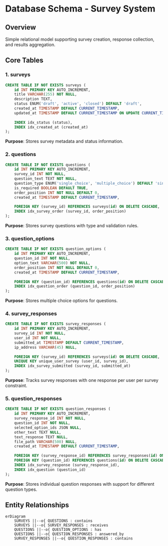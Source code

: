 # Database Schema - Survey System

## Overview
Simple relational model supporting survey creation, response collection, and results aggregation.

## Core Tables

### 1. surveys
```sql
CREATE TABLE IF NOT EXISTS surveys (
    id INT PRIMARY KEY AUTO_INCREMENT,
    title VARCHAR(255) NOT NULL,
    description TEXT,
    status ENUM('draft', 'active', 'closed') DEFAULT 'draft',
    created_at TIMESTAMP DEFAULT CURRENT_TIMESTAMP,
    updated_at TIMESTAMP DEFAULT CURRENT_TIMESTAMP ON UPDATE CURRENT_TIMESTAMP,
    
    INDEX idx_status (status),
    INDEX idx_created_at (created_at)
);
```

**Purpose**: Stores survey metadata and status information.

### 2. questions
```sql
CREATE TABLE IF NOT EXISTS questions (
    id INT PRIMARY KEY AUTO_INCREMENT,
    survey_id INT NOT NULL,
    question_text TEXT NOT NULL,
    question_type ENUM('single_choice', 'multiple_choice') DEFAULT 'single_choice',
    is_required BOOLEAN DEFAULT TRUE,
    order_position INT NOT NULL DEFAULT 0,
    created_at TIMESTAMP DEFAULT CURRENT_TIMESTAMP,
    
    FOREIGN KEY (survey_id) REFERENCES surveys(id) ON DELETE CASCADE,
    INDEX idx_survey_order (survey_id, order_position)
);
```

**Purpose**: Stores survey questions with type and validation rules.

### 3. question_options
```sql
CREATE TABLE IF NOT EXISTS question_options (
    id INT PRIMARY KEY AUTO_INCREMENT,
    question_id INT NOT NULL,
    option_text VARCHAR(500) NOT NULL,
    order_position INT NOT NULL DEFAULT 0,
    created_at TIMESTAMP DEFAULT CURRENT_TIMESTAMP,
    
    FOREIGN KEY (question_id) REFERENCES questions(id) ON DELETE CASCADE,
    INDEX idx_question_order (question_id, order_position)
);
```

**Purpose**: Stores multiple choice options for questions.

### 4. survey_responses
```sql
CREATE TABLE IF NOT EXISTS survey_responses (
    id INT PRIMARY KEY AUTO_INCREMENT,
    survey_id INT NOT NULL,
    user_id INT NOT NULL,
    submitted_at TIMESTAMP DEFAULT CURRENT_TIMESTAMP,
    ip_address VARCHAR(45) NULL,
    
    FOREIGN KEY (survey_id) REFERENCES surveys(id) ON DELETE CASCADE,
    UNIQUE KEY unique_user_survey (user_id, survey_id),
    INDEX idx_survey_submitted (survey_id, submitted_at)
);
```

**Purpose**: Tracks survey responses with one response per user per survey constraint.

### 5. question_responses
```sql
CREATE TABLE IF NOT EXISTS question_responses (
    id INT PRIMARY KEY AUTO_INCREMENT,
    survey_response_id INT NOT NULL,
    question_id INT NOT NULL,
    selected_option_ids JSON NULL,
    other_text TEXT NULL,
    text_response TEXT NULL,
    file_path VARCHAR(500) NULL,
    created_at TIMESTAMP DEFAULT CURRENT_TIMESTAMP,
    
    FOREIGN KEY (survey_response_id) REFERENCES survey_responses(id) ON DELETE CASCADE,
    FOREIGN KEY (question_id) REFERENCES questions(id) ON DELETE CASCADE,
    INDEX idx_survey_response (survey_response_id),
    INDEX idx_question (question_id)
);
```

**Purpose**: Stores individual question responses with support for different question types.

## Entity Relationships

```mermaid
erDiagram
    SURVEYS ||--o{ QUESTIONS : contains
    SURVEYS ||--o{ SURVEY_RESPONSES : receives
    QUESTIONS ||--o{ QUESTION_OPTIONS : has
    QUESTIONS ||--o{ QUESTION_RESPONSES : answered_by
    SURVEY_RESPONSES ||--o{ QUESTION_RESPONSES : contains
```
